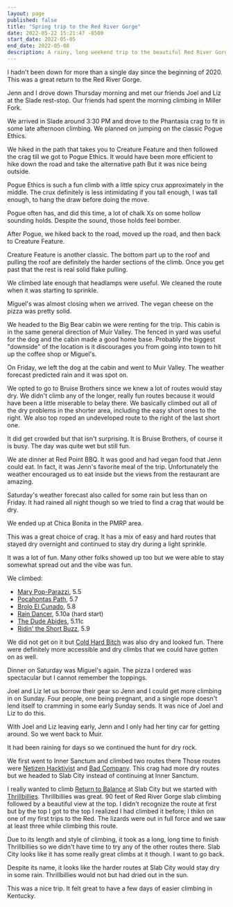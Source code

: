 ```yaml
---
layout: page
published: false
title: "Spring trip to the Red River Gorge"
date: 2022-05-22 15:21:47 -0500
start_date: 2022-05-05
end_date: 2022-05-08
description: A rainy, long weekend trip to the beautiful Red River Gorge
---
```


I hadn't been down for more than a single day since the beginning of 2020.
This was a great return to the Red River Gorge.

Jenn and I drove down Thursday morning and met our friends Joel and Liz at the Slade rest-stop.
Our friends had spent the morning climbing in Miller Fork.

We arrived in Slade around 3:30 PM and drove to the Phantasia crag to fit in some late afternoon climbing.
We planned on jumping on the classic Pogue Ethics.

We hiked in the path that takes you to Creature Feature and then followed the crag till we got to Pogue Ethics.
It would have been more efficient to hike down the road and take the alternative path
But it was nice being outside.

Pogue Ethics is such a fun climb with a little spicy crux approximately in the middle.
The crux definitely is less intimidating if you tall enough, I was tall enough, to hang the draw before doing the move.

Pogue often has, and did this time, a lot of chalk Xs on some hollow sounding holds.
Despite the sound, those holds feel bomber.

After Pogue, we hiked back to the road, moved up the road, and then back to Creature Feature.

Creature Feature is another classic.
The bottom part up to the roof and pulling the roof are definitely the harder sections of the climb.
Once you get past that the rest is real solid flake pulling.

We climbed late enough that headlamps were useful.
We cleaned the route when it was starting to sprinkle.

Miguel's was almost closing when we arrived.
The vegan cheese on the pizza was pretty solid.

We headed to the Big Bear cabin we were renting for the trip.
This cabin is in the same general direction of Muir Valley.
The fenced in yard was useful for the dog and the cabin made a good home base.
Probably the biggest "downside" of the location is it discourages you from going into town to hit up the coffee shop or Miguel's.

On Friday, we left the dog at the cabin and went to Muir Valley.
The weather forecast predicted rain and it was spot on.

We opted to go to Bruise Brothers since we knew a lot of routes would stay dry.
We didn't climb any of the longer, really fun routes because it would have been a little miserable to belay there.
We basically climbed out all of the dry problems in the shorter area, including the easy short ones to the right.
We also top roped an undeveloped route to the right of the last short one.

It did get crowded but that isn't surprising.
It is Bruise Brothers, of course it is busy.
The day was quite wet but still fun.

We ate dinner at Red Point BBQ.
It was good and had vegan food that Jenn could eat.
In fact, it was Jenn's favorite meal of the trip.
Unfortunately the weather encouraged us to eat inside but the views from the restaurant are amazing.

Saturday's weather forecast also called for some rain but less than on Friday.
It had rained all night though so we tried to find a crag that would be dry.

We ended up at Chica Bonita in the PMRP area.

This was a great choice of crag.
It has a mix of easy and hard routes that stayed dry overnight and continued to stay dry during a light sprinkle.

It was a lot of fun.
Many other folks showed up too but we were able to stay somewhat spread out and the vibe was fun.

We climbed:
- [Mary Pop-Parazzi](https://www.mountainproject.com/route/110606875/mary-pop-parazzi), 5.5
- [Pocahontas Path](https://www.mountainproject.com/route/107353477/pocahontas-path), 5.7
- [Brolo El Cunado](https://www.mountainproject.com/route/112562988/brolo-el-cunado), 5.8
- [Rain Dancer](https://www.mountainproject.com/route/106065295/raindancer), 5.10a (hard start)
- [The Dude Abides](https://www.mountainproject.com/route/107334440/the-dude-abides), 5.11c
- [Ridin' the Short Buzz](https://www.mountainproject.com/route/107334457/ridin-the-short-buzz), 5.9

We did not get on it but [Cold Hard Bitch](https://www.mountainproject.com/route/112444779/cold-hard-bitch) was also dry and looked fun.
There were definitely more accessible and dry climbs that we could have gotten on as well.

Dinner on Saturday was Miguel's again.
The pizza I ordered was spectacular but I cannot remember the toppings.

Joel and Liz let us borrow their gear so Jenn and I could get more climbing in on Sunday.
Four people, one being pregnant, and a single rope doesn't lend itself to cramming in some early Sunday sends.
It was nice of Joel and Liz to do this.

With Joel and Liz leaving early, Jenn and I only had her tiny car for getting around.
So we went back to Muir.

It had been raining for days so we continued the hunt for dry rock.

We first went to Inner Sanctum and climbed two routes there
Those routes were [Netizen Hacktivist](https://www.mountainproject.com/route/106579695/netizen-hacktivist) and [Bad Company](https://www.mountainproject.com/route/106128972/bad-company).
This crag had more dry routes but we headed to Slab City instead of continuing at Inner Sanctum.

I really wanted to climb [Return to Balance](https://www.mountainproject.com/route/106773969/return-to-balance) at Slab City but we started with [Thrillbillies](https://www.mountainproject.com/route/107250835/thrillbillies).
Thrillbillies was great.
90 feet of Red River Gorge slab climbing followed by a beautiful view at the top.
I didn't recognize the route at first but by the top I got to the top I realized I had climbed it before; I thikn on one of my first trips to the Red.
The lizards were out in full force and we saw at least three while climbing this route.

Due to its length and style of climbing, it took as a long, long time to finish Thrillbillies so we didn't have time to try any of the other routes there.
Slab City looks like it has some really great climbs at it though.
I want to go back.

Despite its name, it looks like the harder routes at Slab City would stay dry in some rain.
Thrillbillies would not but had dried out in the sun.

This was a nice trip.
It felt great to have a few days of easier climbing in Kentucky.
